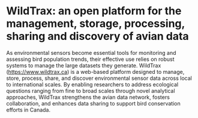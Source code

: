 # WildTrax: an open platform for the management, storage, processing, sharing and discovery of avian data

As environmental sensors become essential tools for monitoring and assessing bird population trends, their effective use relies on robust systems to manage the large datasets they generate. WildTrax (https://www.wildtrax.ca) is a web-based platform designed to manage, store, process, share, and discover environmental sensor data across local to international scales. By enabling researchers to address ecological questions ranging from fine to broad scales through novel analytical approaches, WildTrax strengthens the avian data network, fosters collaboration, and enhances data sharing to support bird conservation efforts in Canada.
